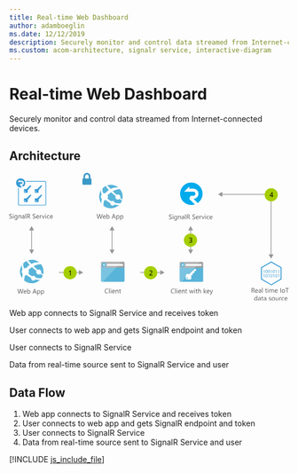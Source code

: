 ```yaml
---
title: Real-time Web Dashboard
author: adamboeglin
ms.date: 12/12/2019
description: Securely monitor and control data streamed from Internet-connected devices
ms.custom: acom-architecture, signalr service, interactive-diagram
---
```

# Real-time Web Dashboard

Securely monitor and control data streamed from Internet-connected devices.


## Architecture

<svg class="architecture-diagram" aria-labelledby="real-time-web-dashboard" height="271.56" viewbox="0 0 593.835 271.56" width="593.835" xmlns="http://www.w3.org/2000/svg">
    <g data-name="Layer 2">
        <g data-name="Layer 1">
            <g fill="#5b5b5b">
                <path d="M0 96.737v-1.353a2.6 2.6 0 00.557.369 4.528 4.528 0 00.684.277 5.447 5.447 0 00.721.174 4.027 4.027 0 00.67.062 2.623 2.623 0 001.583-.393 1.476 1.476 0 00.349-1.822 1.966 1.966 0 00-.482-.537 4.776 4.776 0 00-.728-.465q-.42-.222-.905-.468-.513-.26-.957-.526a4.127 4.127 0 01-.773-.588 2.449 2.449 0 01-.519-.728 2.489 2.489 0 01.107-2.119 2.524 2.524 0 01.773-.82 3.489 3.489 0 011.09-.479 4.991 4.991 0 011.248-.157 4.775 4.775 0 012.111.349v1.292a3.828 3.828 0 00-2.229-.6 3.684 3.684 0 00-.752.079 2.125 2.125 0 00-.67.256A1.491 1.491 0 001.4 89a1.215 1.215 0 00-.184.684 1.4 1.4 0 00.14.649 1.592 1.592 0 00.413.5 4.1 4.1 0 00.667.438q.393.212.905.465t1 .547a4.581 4.581 0 01.828.636 2.848 2.848 0 01.563.772 2.176 2.176 0 01.208.971 2.459 2.459 0 01-.283 1.227 2.33 2.33 0 01-.766.817 3.341 3.341 0 01-1.111.455 6.091 6.091 0 01-1.326.14 5.469 5.469 0 01-.574-.038q-.341-.037-.7-.109a5.683 5.683 0 01-.673-.178A2.091 2.091 0 010 96.737zM8.318 88.357a.708.708 0 01-.512-.205.692.692 0 01-.213-.52.72.72 0 01.725-.731.724.724 0 01.523.208.731.731 0 010 1.036.72.72 0 01-.523.212zm.547 8.777H7.744v-7h1.121zM17.109 96.573q0 3.855-3.691 3.855a4.959 4.959 0 01-2.27-.492v-1.121a4.665 4.665 0 002.256.656q2.584 0 2.584-2.748v-.766h-.027a2.622 2.622 0 01-2.406 1.34 2.628 2.628 0 01-2.1-.933 3.728 3.728 0 01-.8-2.505 4.356 4.356 0 01.858-2.837 2.866 2.866 0 012.349-1.053 2.28 2.28 0 012.1 1.135h.027v-.971h1.121zm-1.121-2.6v-1.036a2 2 0 00-.563-1.429 1.858 1.858 0 00-1.405-.595 1.948 1.948 0 00-1.627.755 3.374 3.374 0 00-.588 2.116 2.9 2.9 0 00.564 1.87 1.822 1.822 0 001.494.7 1.95 1.95 0 001.534-.67 2.5 2.5 0 00.591-1.715zM25.189 97.134h-1.121v-3.992q0-2.229-1.627-2.229a1.765 1.765 0 00-1.391.632 2.342 2.342 0 00-.551 1.6v3.992h-1.12v-7H20.5V91.3h.027a2.528 2.528 0 012.3-1.326 2.144 2.144 0 011.758.742 3.306 3.306 0 01.607 2.143zM32.313 97.134h-1.122V96.04h-.027a2.346 2.346 0 01-2.152 1.26 2.3 2.3 0 01-1.638-.554 1.917 1.917 0 01-.591-1.47q0-1.962 2.311-2.283l2.1-.294q0-1.784-1.441-1.784a3.444 3.444 0 00-2.283.861v-1.15a4.335 4.335 0 012.379-.656q2.467 0 2.467 2.611zm-1.121-3.541l-1.687.232a2.736 2.736 0 00-1.176.386 1.113 1.113 0 00-.4.981 1.067 1.067 0 00.365.837 1.415 1.415 0 00.975.325 1.8 1.8 0 001.377-.584 2.088 2.088 0 00.543-1.48zM35.547 97.134h-1.121V86.771h1.121zM44.994 97.134h-1.367l-1.641-2.748a6.081 6.081 0 00-.437-.653 2.518 2.518 0 00-.435-.441 1.507 1.507 0 00-.479-.25 1.971 1.971 0 00-.577-.079h-.943v4.17h-1.148v-9.8h2.926a4.175 4.175 0 011.186.161 2.651 2.651 0 01.943.489 2.272 2.272 0 01.625.817 2.708 2.708 0 01.227 1.145 2.757 2.757 0 01-.154.94 2.448 2.448 0 01-.437.762 2.661 2.661 0 01-.684.571 3.49 3.49 0 01-.9.366v.027a2.072 2.072 0 01.427.25 2.381 2.381 0 01.345.332 4.444 4.444 0 01.325.434c.106.162.227.35.358.564zm-5.879-8.764v3.555h1.559a2.366 2.366 0 00.8-.13 1.848 1.848 0 00.632-.373 1.693 1.693 0 00.418-.595 2 2 0 00.15-.79 1.536 1.536 0 00-.51-1.227 2.187 2.187 0 00-1.473-.441zM49.717 96.737v-1.353a2.633 2.633 0 00.558.369 4.487 4.487 0 00.684.277 5.424 5.424 0 00.722.174 4.018 4.018 0 00.67.062 2.622 2.622 0 001.582-.393 1.473 1.473 0 00.349-1.822 1.962 1.962 0 00-.481-.537 4.788 4.788 0 00-.729-.465q-.42-.222-.906-.468-.513-.26-.957-.526a4.143 4.143 0 01-.771-.588 2.452 2.452 0 01-.517-.728 2.475 2.475 0 01.106-2.119 2.518 2.518 0 01.773-.82 3.5 3.5 0 011.091-.479 4.977 4.977 0 011.247-.157 4.785 4.785 0 012.113.349v1.292a3.832 3.832 0 00-2.229-.6 3.669 3.669 0 00-.752.079 2.107 2.107 0 00-.67.256 1.481 1.481 0 00-.479.458 1.216 1.216 0 00-.186.684 1.4 1.4 0 00.141.649 1.6 1.6 0 00.414.5 4.088 4.088 0 00.666.438q.393.212.906.465t1 .547a4.531 4.531 0 01.826.636 2.811 2.811 0 01.564.772 2.176 2.176 0 01.209.971 2.469 2.469 0 01-.284 1.227 2.33 2.33 0 01-.766.817 3.344 3.344 0 01-1.11.455 6.1 6.1 0 01-1.326.14 5.437 5.437 0 01-.574-.038q-.343-.037-.7-.109a5.65 5.65 0 01-.674-.178 2.118 2.118 0 01-.51-.237zM63.088 93.914h-4.942a2.614 2.614 0 00.629 1.8 2.167 2.167 0 001.654.636 3.441 3.441 0 002.174-.779v1.053a4.065 4.065 0 01-2.441.67 2.957 2.957 0 01-2.33-.954 3.9 3.9 0 01-.848-2.683A3.829 3.829 0 0157.91 91a2.97 2.97 0 012.3-1.029 2.63 2.63 0 012.125.889 3.7 3.7 0 01.752 2.468zm-1.148-.95a2.277 2.277 0 00-.468-1.511 1.6 1.6 0 00-1.282-.54 1.809 1.809 0 00-1.346.567 2.571 2.571 0 00-.684 1.483zM68.434 91.269a1.37 1.37 0 00-.848-.226 1.43 1.43 0 00-1.2.677 3.129 3.129 0 00-.482 1.846v3.568h-1.121v-7H65.9v1.442h.027a2.451 2.451 0 01.732-1.152 1.665 1.665 0 011.1-.414 1.823 1.823 0 01.67.1zM75.715 90.134l-2.789 7h-1.1l-2.652-7H70.4l1.78 5.086a4.488 4.488 0 01.246.978h.027a4.687 4.687 0 01.219-.95l1.859-5.113zM77.492 88.357a.712.712 0 01-.514-.205.694.694 0 01-.211-.52.716.716 0 01.725-.731.722.722 0 01.522.208.729.729 0 010 1.036.717.717 0 01-.522.212zm.547 8.777h-1.121v-7h1.121zM85.08 96.813a3.642 3.642 0 01-1.914.485 3.169 3.169 0 01-2.417-.974 3.528 3.528 0 01-.919-2.524 3.884 3.884 0 01.99-2.779 3.469 3.469 0 012.646-1.049 3.681 3.681 0 011.627.342v1.146a2.851 2.851 0 00-1.668-.547 2.255 2.255 0 00-1.761.769 2.918 2.918 0 00-.687 2.02 2.779 2.779 0 00.646 1.941 2.227 2.227 0 001.733.711 2.81 2.81 0 001.723-.608zM92.4 93.914h-4.941a2.614 2.614 0 00.629 1.8 2.167 2.167 0 001.654.636 3.441 3.441 0 002.174-.779v1.053a4.065 4.065 0 01-2.441.67 2.957 2.957 0 01-2.33-.954 3.9 3.9 0 01-.848-2.683A3.829 3.829 0 0187.223 91a2.97 2.97 0 012.3-1.029 2.63 2.63 0 012.125.889 3.7 3.7 0 01.752 2.468zm-1.148-.95a2.277 2.277 0 00-.468-1.511 1.6 1.6 0 00-1.282-.54 1.809 1.809 0 00-1.346.567 2.571 2.571 0 00-.684 1.483z"/>
            </g>
            <g fill="#5b5b5b">
                <path d="M29.944 246.815l-2.769 9.8h-1.346l-2.017-7.164a4.485 4.485 0 01-.157-1h-.027a5.084 5.084 0 01-.178.984l-2.03 7.178h-1.333l-2.871-9.8h1.264l2.085 7.52a4.889 4.889 0 01.164.984h.034a5.8 5.8 0 01.212-.984l2.167-7.52h1.1l2.078 7.574a5.47 5.47 0 01.164.916h.027a5.465 5.465 0 01.185-.943l2-7.547zM36.541 253.4H31.6a2.618 2.618 0 00.629 1.8 2.168 2.168 0 001.654.636 3.441 3.441 0 002.174-.779v1.053a4.062 4.062 0 01-2.44.67 2.959 2.959 0 01-2.331-.954 3.9 3.9 0 01-.848-2.683 3.825 3.825 0 01.927-2.663 2.968 2.968 0 012.3-1.029 2.633 2.633 0 012.126.889 3.707 3.707 0 01.752 2.468zm-1.148-.95a2.278 2.278 0 00-.469-1.511 1.594 1.594 0 00-1.281-.54 1.809 1.809 0 00-1.347.567 2.577 2.577 0 00-.684 1.483zM39.385 255.607h-.027v1.012h-1.122v-10.364h1.121v4.594h.027a2.65 2.65 0 012.42-1.395 2.568 2.568 0 012.109.94 3.883 3.883 0 01.762 2.519 4.34 4.34 0 01-.854 2.813 2.844 2.844 0 01-2.338 1.056 2.3 2.3 0 01-2.098-1.175zm-.027-2.823v.978a2.078 2.078 0 00.564 1.473 2.011 2.011 0 003.027-.174 3.57 3.57 0 00.578-2.167 2.82 2.82 0 00-.54-1.832 1.788 1.788 0 00-1.463-.663 1.986 1.986 0 00-1.572.68 2.5 2.5 0 00-.595 1.704zM58.04 256.618h-1.271l-1.039-2.748h-4.157l-.978 2.748h-1.278l3.76-9.8h1.189zm-2.687-3.78l-1.538-4.177a4 4 0 01-.15-.656h-.027a3.755 3.755 0 01-.157.656l-1.524 4.177zM60.48 255.607h-.027v4.231h-1.121v-10.22h1.121v1.23h.027a2.65 2.65 0 012.42-1.395 2.564 2.564 0 012.112.94 3.893 3.893 0 01.759 2.519 4.34 4.34 0 01-.854 2.813 2.844 2.844 0 01-2.338 1.056 2.342 2.342 0 01-2.099-1.174zm-.027-2.823v.978a2.078 2.078 0 00.564 1.473 2.011 2.011 0 003.027-.174 3.57 3.57 0 00.578-2.167 2.82 2.82 0 00-.54-1.832 1.788 1.788 0 00-1.463-.663 1.986 1.986 0 00-1.572.68 2.5 2.5 0 00-.594 1.704zM68.711 255.607h-.027v4.231h-1.121v-10.22h1.121v1.23h.027a2.65 2.65 0 012.42-1.395 2.564 2.564 0 012.112.94 3.893 3.893 0 01.757 2.52 4.34 4.34 0 01-.854 2.813 2.844 2.844 0 01-2.338 1.056 2.342 2.342 0 01-2.097-1.175zm-.027-2.823v.978a2.078 2.078 0 00.564 1.473 2.011 2.011 0 003.027-.174 3.57 3.57 0 00.578-2.167 2.82 2.82 0 00-.54-1.832 1.788 1.788 0 00-1.463-.663 1.986 1.986 0 00-1.572.68 2.5 2.5 0 00-.594 1.704z"/>
            </g>
            <g fill="#969696">
                <path d="M46.632 120.589h1.5v44.201h-1.5z"/>
                <path d="M52.618 163.258l-5.236 9.067-5.236-9.067h10.472zM52.618 122.121l-5.236-9.067-5.236 9.067h10.472z"/>
            </g>
            <g fill="#969696">
                <path d="M217.632 120.589h1.5v44.201h-1.5z"/>
                <path d="M223.618 163.258l-5.236 9.067-5.236-9.067h10.472zM223.618 122.121l-5.236-9.067-5.236 9.067h10.472z"/>
            </g>
            <g fill="#969696">
                <path d="M384.632 120.589h1.5v44.201h-1.5z"/>
                <path d="M390.618 163.258l-5.236 9.067-5.236-9.067h10.472zM390.618 122.121l-5.236-9.067-5.236 9.067h10.472z"/>
            </g>
            <g fill="#969696">
                <path d="M557.151 174.694h-1.5V46.44h-104.37v-1.5h105.87v129.754z"/>
                <path d="M452.813 50.925l-9.066-5.235 9.066-5.236v10.471zM551.166 173.162l5.235 9.067 5.237-9.067h-10.472z"/>
            </g>
            <g fill="#969696">
                <path d="M278.281 210.94h44.201v1.5h-44.201z"/>
                <path d="M320.95 216.925l9.068-5.235-9.068-5.236v10.471z"/>
            </g>
            <g fill="#969696">
                <path d="M105.281 210.94h44.201v1.5h-44.201z"/>
                <path d="M147.95 216.925l9.068-5.235-9.068-5.236v10.471z"/>
            </g>
            <g fill="#389bd5">
                <path d="M76.011 17.5H35.092c.185.462.277.925.416 1.387h40.549a.927.927 0 01.925.925v47.206a.927.927 0 01-.925.925h-55.02a.927.927 0 01-.925-.925V32.526c-.462-.185-.925-.37-1.387-.6v35.092a2.318 2.318 0 002.312 2.312h54.974a2.318 2.318 0 002.312-2.312V19.811a2.289 2.289 0 00-2.312-2.311z"/>
                <path d="M36.433 54.072h-4.161a1.125 1.125 0 00-1.11 1.11v5.872a1.125 1.125 0 001.11 1.11h5.872a1.125 1.125 0 001.11-1.11v-5.04h.971l1.2-1.295-.092-1.711.416-.416 1.48.046.832-.786.046-1.48 1.017-1.11 1.248-.046V46.4h-2.31zm-3.052 6.843a.971.971 0 11.971-.971.948.948 0 01-.97.97zM59.366 54.072H55.2a1.125 1.125 0 00-1.11 1.11v5.872a1.125 1.125 0 001.11 1.11h5.872a1.125 1.125 0 001.11-1.11v-5.04h.971l1.2-1.295-.092-1.711.416-.416 1.48.046.832-.786.046-1.48 1.017-1.11 1.248-.046V46.4h-2.305zm-3.052 6.843a.971.971 0 11.971-.971.948.948 0 01-.971.97zM36.433 34.375h-4.161a1.125 1.125 0 00-1.11 1.11v5.872a1.125 1.125 0 001.11 1.11h5.872a1.125 1.125 0 001.11-1.11v-5.04h.971l1.2-1.295-.092-1.711.416-.416 1.48.046.832-.786.046-1.48 1.017-1.11 1.248-.046V26.7h-2.31zm-3.052 6.843a.971.971 0 11.971-.971.948.948 0 01-.97.971zM59.366 34.375H55.2a1.125 1.125 0 00-1.11 1.11v5.872a1.125 1.125 0 001.11 1.11h5.872a1.125 1.125 0 001.11-1.11v-5.04h.971l1.2-1.295-.092-1.711.416-.416 1.48.046.832-.786.046-1.48 1.017-1.11 1.248-.046V26.7h-2.305zm-3.052 6.843a.971.971 0 11.971-.971.948.948 0 01-.971.971zM23.487 23.325h2.682a1.727 1.727 0 001.9-1.9 1.9 1.9 0 00-1.9-1.9h-8.322l4.439-4.624v2.034h3.93a4.485 4.485 0 010 8.97l3.7 3.606a9.851 9.851 0 004.115-8 9.966 9.966 0 00-9.941-9.848 9.848 9.848 0 100 19.7 9.957 9.957 0 003.144-.509l-4.808-4.993z"/>
            </g>
            <path d="M62.824 229.461a24.995 24.995 0 114.656-35.03 24.9 24.9 0 01-4.656 35.03" fill="#59b4d9"/>
            <path d="M58.231 214a5.385 5.385 0 007.541 1c.123-.094.218-.208.33-.309 2.409 1.7 4.082 2.817 5.025 3.459a21.566 21.566 0 00.67-2.142c-1-.741-2.343-1.778-4.29-3.356a5.34 5.34 0 00-7.666-6.548 222.638 222.638 0 01-8.293-7.833c9.165-4.929 15.676-4.207 15.676-4.207a25.109 25.109 0 00-3.606-3.7 26.627 26.627 0 00-16.729 3.119q-3.429-3.589-6.983-7.712a23.264 23.264 0 00-3.312 1.347 53.84 53.84 0 006.754 8.565l.017.017a46.293 46.293 0 00-6.944 6.015c-.29.309-.569.62-.842.931a7.546 7.546 0 00-4.117.282 18.265 18.265 0 01-1.727-10.828 26.353 26.353 0 00-2.692 3.267 16.016 16.016 0 00.985 10.1 7.538 7.538 0 00-.005 9.153 7.743 7.743 0 00.559.645 37.87 37.87 0 00-1.46 8.761c.237.322.237.582.472.9a25.375 25.375 0 004.16 4.008 27.556 27.556 0 011.714-11.372 7.507 7.507 0 003.483-.566c.64.563 1.31 1.132 2.025 1.711a41.672 41.672 0 007.285 4.643 4.941 4.941 0 007.951 4.437 4.918 4.918 0 001.108-1.216 44.6 44.6 0 009.806 1.019c.386 0 2.177-2.436 3.2-3.946a26.373 26.373 0 01-12.3-.84 4.913 4.913 0 00-7.516-3.113 46.853 46.853 0 01-6.758-4.49q-.707-.559-1.359-1.118a7.578 7.578 0 00.318-7.55c.286-.286.567-.573.871-.857a54.887 54.887 0 016.519-5.274c-.082-.076-.156-.156-.236-.233.081.075.157.152.239.227 3.121 2.886 6.43 5.621 9.564 8.065a5.348 5.348 0 00.563 5.539z" fill="#fff"/>
            <g fill="#5b5b5b">
                <path d="M198.238 87.606l-2.769 9.8h-1.347l-2.017-7.164a4.429 4.429 0 01-.157-1h-.027a5.084 5.084 0 01-.178.984l-2.03 7.178h-1.333l-2.871-9.8h1.265l2.085 7.52a5.03 5.03 0 01.164.984h.034a5.709 5.709 0 01.212-.984l2.167-7.52h1.1l2.078 7.574a5.677 5.677 0 01.164.916h.027a5.465 5.465 0 01.185-.943l2-7.547zM204.835 94.189h-4.942a2.614 2.614 0 00.629 1.8 2.167 2.167 0 001.654.636 3.441 3.441 0 002.174-.779V96.9a4.062 4.062 0 01-2.44.67 2.957 2.957 0 01-2.331-.954 3.9 3.9 0 01-.848-2.683 3.829 3.829 0 01.926-2.663 2.971 2.971 0 012.3-1.029 2.632 2.632 0 012.126.889 3.707 3.707 0 01.752 2.468zm-1.148-.95a2.288 2.288 0 00-.468-1.511 1.6 1.6 0 00-1.282-.54 1.811 1.811 0 00-1.347.567 2.571 2.571 0 00-.684 1.483zM207.679 96.4h-.027v1.012h-1.122V87.045h1.121v4.594h.027a2.652 2.652 0 012.42-1.395 2.565 2.565 0 012.108.94 3.877 3.877 0 01.763 2.519 4.34 4.34 0 01-.854 2.813 2.847 2.847 0 01-2.338 1.056 2.3 2.3 0 01-2.098-1.172zm-.027-2.823v.978a2.085 2.085 0 00.563 1.473 2.013 2.013 0 003.029-.174 3.577 3.577 0 00.577-2.167 2.826 2.826 0 00-.54-1.832 1.788 1.788 0 00-1.463-.663 1.985 1.985 0 00-1.572.68 2.5 2.5 0 00-.595 1.702zM226.334 97.409h-1.271l-1.039-2.748h-4.156l-.978 2.748h-1.278l3.76-9.8h1.189zm-2.687-3.78l-1.538-4.177a3.9 3.9 0 01-.15-.656h-.027a3.669 3.669 0 01-.157.656l-1.524 4.177zM228.774 96.4h-.027v4.231h-1.121V90.409h1.121v1.23h.027a2.652 2.652 0 012.42-1.395 2.564 2.564 0 012.112.94 3.893 3.893 0 01.759 2.519 4.34 4.34 0 01-.854 2.813 2.847 2.847 0 01-2.338 1.056 2.342 2.342 0 01-2.099-1.172zm-.027-2.823v.978a2.085 2.085 0 00.563 1.473 2.013 2.013 0 003.029-.174 3.577 3.577 0 00.577-2.167 2.826 2.826 0 00-.54-1.832 1.788 1.788 0 00-1.463-.663 1.985 1.985 0 00-1.572.68 2.5 2.5 0 00-.594 1.702zM237 96.4h-.027v4.231h-1.121V90.409h1.121v1.23H237a2.652 2.652 0 012.42-1.395 2.564 2.564 0 012.112.94 3.893 3.893 0 01.768 2.516 4.34 4.34 0 01-.854 2.813 2.847 2.847 0 01-2.338 1.056A2.342 2.342 0 01237 96.4zm-.027-2.823v.978a2.085 2.085 0 00.563 1.473 2.013 2.013 0 003.029-.174 3.577 3.577 0 00.577-2.167 2.826 2.826 0 00-.54-1.832 1.788 1.788 0 00-1.463-.663 1.985 1.985 0 00-1.572.68 2.5 2.5 0 00-.589 1.702z"/>
            </g>
            <path d="M231.117 70.252a24.995 24.995 0 114.656-35.03 24.9 24.9 0 01-4.656 35.03" fill="#59b4d9"/>
            <path d="M226.524 54.791a5.385 5.385 0 007.541 1c.123-.094.218-.208.33-.309 2.409 1.7 4.082 2.817 5.025 3.459a21.566 21.566 0 00.67-2.142c-1-.741-2.343-1.778-4.29-3.356a5.34 5.34 0 00-7.666-6.548 222.638 222.638 0 01-8.293-7.833c9.165-4.929 15.676-4.207 15.676-4.207a25.109 25.109 0 00-3.606-3.7 26.627 26.627 0 00-16.729 3.119q-3.429-3.589-6.983-7.712a23.264 23.264 0 00-3.312 1.347 53.84 53.84 0 006.754 8.565l.017.017a46.293 46.293 0 00-6.944 6.015c-.29.309-.569.62-.842.931a7.546 7.546 0 00-4.117.282 18.265 18.265 0 01-1.724-10.832 26.353 26.353 0 00-2.692 3.267 16.016 16.016 0 00.985 10.1 7.538 7.538 0 00-.005 9.153 7.743 7.743 0 00.559.645 37.87 37.87 0 00-1.46 8.761c.237.322.237.582.472.9a25.375 25.375 0 004.16 4.008 27.556 27.556 0 011.714-11.372 7.507 7.507 0 003.483-.566c.64.563 1.31 1.132 2.025 1.711a41.672 41.672 0 007.285 4.643 4.941 4.941 0 007.951 4.437 4.918 4.918 0 001.108-1.216 44.6 44.6 0 009.806 1.019c.386 0 2.177-2.436 3.2-3.946a26.373 26.373 0 01-12.3-.84 4.913 4.913 0 00-7.516-3.113 46.853 46.853 0 01-6.758-4.49q-.707-.559-1.359-1.118a7.578 7.578 0 00.318-7.55c.286-.286.567-.573.871-.857a54.887 54.887 0 016.519-5.274c-.082-.076-.156-.156-.236-.233.081.075.157.152.239.227 3.121 2.886 6.43 5.621 9.564 8.065a5.348 5.348 0 00.56 5.543z" fill="#fff"/>
            <path d="M173.677 12.053H172.4V7.807a8.006 8.006 0 00-2-5.32c-.047-.051-.088-.108-.134-.159a7.163 7.163 0 00-10.57 0 8.006 8.006 0 00-2.132 5.478v4.248H156.3a.957.957 0 00-.958.958V24.24a.958.958 0 00.958.958h17.378a.958.958 0 00.958-.958V13.012a.958.958 0 00-.959-.959zm-4.8 0h-7.788V7.807a4.48 4.48 0 011.181-3.072 3.644 3.644 0 015.425 0 4.386 4.386 0 01.465.6 4.545 4.545 0 01.717 2.468v4.249z" fill="#3999c6"/>
            <path d="M194.881 229.56a2.007 2.007 0 002.007 2.007h45.986a2.007 2.007 0 002.007-2.007v-31.329h-50z" fill="#59b4d9"/>
            <path d="M242.874 188.933h-45.986a2.006 2.006 0 00-2.007 2.007v10.627h50V190.94a2.007 2.007 0 00-2.007-2.007" fill="#a0a1a2"/>
            <path d="M196.895 188.933a2.007 2.007 0 00-2.007 2.007v38.62a2.008 2.008 0 002.007 2.007h2.188l39.417-42.634z" fill="#fff" opacity=".2"/>
            <path fill="#fff" d="M207.738 193.712h33.671v3.942h-33.671z"/>
            <path d="M206.191 195.616a4.878 4.878 0 11-4.878-4.879 4.879 4.879 0 014.878 4.879" fill="#59b4d9"/>
            <path fill="#fff" d="M200.797 196.165l2.213 2.336h-1.201l-2.959-2.818 2.948-2.818h1.198l-2.199 2.322h5.393v.978h-5.393z"/>
            <path d="M362.034 229.647a2.007 2.007 0 002.007 2.007h45.986a2.007 2.007 0 002.007-2.007v-31.329h-50z" fill="#59b4d9"/>
            <path d="M410.027 189.02h-45.986a2.006 2.006 0 00-2.007 2.007v10.627h50v-10.627a2.007 2.007 0 00-2.007-2.007" fill="#a0a1a2"/>
            <path d="M364.048 189.02a2.007 2.007 0 00-2.007 2.007v38.62a2.008 2.008 0 002.007 2.007h2.188l39.418-42.634z" fill="#fff" opacity=".2"/>
            <path fill="#fff" d="M374.891 193.799h33.671v3.942h-33.671z"/>
            <path d="M373.344 195.7a4.878 4.878 0 11-4.878-4.879 4.879 4.879 0 014.878 4.879" fill="#59b4d9"/>
            <path fill="#fff" d="M367.95 196.252l2.213 2.336h-1.201l-2.959-2.818 2.948-2.818h1.198l-2.199 2.322h5.393v.978h-5.393z"/>
            <g fill="#5b5b5b">
                <path d="M210.119 255.519a5.749 5.749 0 01-2.707.574 4.364 4.364 0 01-3.35-1.347 4.968 4.968 0 01-1.258-3.534 5.208 5.208 0 011.414-3.8 4.8 4.8 0 013.59-1.449 5.753 5.753 0 012.311.4v1.224a4.685 4.685 0 00-2.324-.588 3.567 3.567 0 00-2.738 1.128 4.25 4.25 0 00-1.049 3.015 4.041 4.041 0 00.98 2.854 3.339 3.339 0 002.574 1.063 4.83 4.83 0 002.557-.656zM213.086 255.929h-1.121v-10.363h1.121zM215.93 247.152a.712.712 0 01-.514-.205.694.694 0 01-.211-.52.716.716 0 01.725-.731.722.722 0 01.522.208.729.729 0 010 1.036.717.717 0 01-.522.212zm.547 8.777h-1.121v-7h1.121zM224.371 252.71h-4.941a2.614 2.614 0 00.629 1.8 2.167 2.167 0 001.654.636 3.441 3.441 0 002.174-.779v1.053a4.065 4.065 0 01-2.441.67 2.957 2.957 0 01-2.33-.954 3.9 3.9 0 01-.848-2.683 3.829 3.829 0 01.926-2.663 2.97 2.97 0 012.3-1.029 2.63 2.63 0 012.125.889 3.7 3.7 0 01.752 2.468zm-1.148-.95a2.277 2.277 0 00-.468-1.511 1.6 1.6 0 00-1.282-.54 1.809 1.809 0 00-1.346.567 2.571 2.571 0 00-.684 1.483zM231.877 255.929h-1.121v-3.992q0-2.229-1.627-2.229a1.765 1.765 0 00-1.391.632 2.342 2.342 0 00-.551 1.6v3.992h-1.121v-7h1.121v1.162h.027a2.528 2.528 0 012.3-1.326 2.144 2.144 0 011.758.742 3.306 3.306 0 01.607 2.143zM237.236 255.861a2.155 2.155 0 01-1.045.219q-1.84 0-1.84-2.051v-4.143h-1.2v-.957h1.2v-1.709l1.121-.362v2.071h1.764v.957h-1.764v3.944a1.631 1.631 0 00.24 1 .954.954 0 00.793.3 1.177 1.177 0 00.73-.232z"/>
            </g>
            <g fill="#5b5b5b">
                <path d="M350.809 255.519a5.749 5.749 0 01-2.707.574 4.365 4.365 0 01-3.35-1.347 4.972 4.972 0 01-1.258-3.534 5.209 5.209 0 011.416-3.8 4.8 4.8 0 013.588-1.449 5.75 5.75 0 012.311.4v1.224a4.682 4.682 0 00-2.324-.588 3.566 3.566 0 00-2.737 1.128 4.247 4.247 0 00-1.05 3.015 4.042 4.042 0 00.981 2.854 3.337 3.337 0 002.573 1.063 4.828 4.828 0 002.557-.656zM353.775 255.929h-1.121v-10.363h1.121zM356.619 247.152a.708.708 0 01-.512-.205.692.692 0 01-.213-.52.72.72 0 01.725-.731.724.724 0 01.523.208.731.731 0 010 1.036.72.72 0 01-.523.212zm.547 8.777h-1.121v-7h1.121zM365.063 252.71h-4.943a2.623 2.623 0 00.629 1.8 2.17 2.17 0 001.654.636 3.437 3.437 0 002.174-.779v1.053a4.059 4.059 0 01-2.439.67 2.961 2.961 0 01-2.332-.954 3.907 3.907 0 01-.848-2.683 3.825 3.825 0 01.927-2.663 2.968 2.968 0 012.3-1.029 2.635 2.635 0 012.127.889 3.707 3.707 0 01.752 2.468zm-1.148-.95a2.283 2.283 0 00-.469-1.511 1.6 1.6 0 00-1.281-.54 1.811 1.811 0 00-1.348.567 2.577 2.577 0 00-.684 1.483zM372.568 255.929h-1.121v-3.992q0-2.229-1.627-2.229a1.765 1.765 0 00-1.392.632 2.342 2.342 0 00-.55 1.6v3.992h-1.121v-7h1.121v1.162h.027a2.525 2.525 0 012.3-1.326 2.139 2.139 0 011.756.742 3.3 3.3 0 01.609 2.143zM377.928 255.861a2.163 2.163 0 01-1.047.219q-1.838 0-1.838-2.051v-4.143h-1.2v-.957h1.2v-1.709l1.121-.362v2.071h1.764v.957h-1.764v3.944a1.639 1.639 0 00.238 1 .955.955 0 00.793.3 1.181 1.181 0 00.732-.232zM392.078 248.929l-2.1 7h-1.162l-1.441-5.011a3.217 3.217 0 01-.109-.649h-.027a3.078 3.078 0 01-.145.636l-1.564 5.024h-1.121l-2.119-7h1.176l1.449 5.264a3.247 3.247 0 01.1.629h.055a2.942 2.942 0 01.123-.643l1.613-5.25h1.025l1.449 5.277a3.812 3.812 0 01.1.629h.055a2.96 2.96 0 01.117-.629l1.422-5.277zM393.951 247.152a.712.712 0 01-.514-.205.694.694 0 01-.211-.52.716.716 0 01.725-.731.722.722 0 01.522.208.729.729 0 010 1.036.717.717 0 01-.522.212zm.547 8.777h-1.121v-7h1.123zM400.014 255.861a2.155 2.155 0 01-1.045.219q-1.84 0-1.84-2.051v-4.143h-1.2v-.957h1.2v-1.709l1.121-.362v2.071h1.764v.957h-1.764v3.944a1.631 1.631 0 00.24 1 .954.954 0 00.793.3 1.177 1.177 0 00.73-.232zM407.322 255.929H406.2V251.9q0-2.188-1.627-2.187a1.773 1.773 0 00-1.381.632 2.355 2.355 0 00-.561 1.624v3.965h-1.121v-10.368h1.121v4.525h.027a2.544 2.544 0 012.3-1.326q2.364 0 2.365 2.851zM419.08 255.929h-1.572l-3.09-3.363h-.027v3.363h-1.121v-10.363h1.121v6.569h.027l2.939-3.206h1.469l-3.246 3.377zM425.574 252.71h-4.943a2.623 2.623 0 00.629 1.8 2.17 2.17 0 001.654.636 3.437 3.437 0 002.174-.779v1.053a4.059 4.059 0 01-2.439.67 2.961 2.961 0 01-2.332-.954 3.907 3.907 0 01-.848-2.683 3.825 3.825 0 01.927-2.663 2.968 2.968 0 012.3-1.029 2.635 2.635 0 012.127.889 3.707 3.707 0 01.752 2.468zm-1.148-.95a2.283 2.283 0 00-.469-1.511 1.6 1.6 0 00-1.281-.54 1.811 1.811 0 00-1.348.567 2.577 2.577 0 00-.684 1.483zM432.84 248.929l-3.219 8.121q-.861 2.174-2.42 2.174a2.578 2.578 0 01-.732-.089v-1a2.083 2.083 0 00.664.123 1.375 1.375 0 001.271-1.012l.561-1.326-2.734-6.986h1.244l1.893 5.387q.035.1.145.533h.041q.034-.164.137-.52l1.988-5.4z"/>
            </g>
            <g fill="#5b5b5b">
                <path d="M522.133 254.6h-1.367l-1.641-2.748a6.081 6.081 0 00-.437-.653 2.515 2.515 0 00-.434-.441 1.517 1.517 0 00-.479-.25 1.983 1.983 0 00-.578-.079h-.943v4.17h-1.148v-9.8h2.926a4.17 4.17 0 011.186.161 2.635 2.635 0 01.943.489 2.263 2.263 0 01.626.817 2.983 2.983 0 01.071 2.085 2.429 2.429 0 01-.437.762 2.628 2.628 0 01-.684.571 3.476 3.476 0 01-.9.366v.027a2.08 2.08 0 01.428.25 2.381 2.381 0 01.345.332 4.444 4.444 0 01.325.434c.106.162.227.35.358.564zm-5.879-8.764v3.555h1.559a2.372 2.372 0 00.8-.13 1.848 1.848 0 00.632-.373 1.691 1.691 0 00.417-.595 2 2 0 00.15-.79 1.536 1.536 0 00-.51-1.227 2.185 2.185 0 00-1.473-.441zM528.565 251.376h-4.942a2.614 2.614 0 00.629 1.8 2.167 2.167 0 001.654.636 3.441 3.441 0 002.174-.779v1.053a4.062 4.062 0 01-2.44.67 2.957 2.957 0 01-2.331-.954 3.9 3.9 0 01-.848-2.683 3.829 3.829 0 01.926-2.663 2.971 2.971 0 012.3-1.029 2.632 2.632 0 012.126.889 3.707 3.707 0 01.752 2.468zm-1.148-.95a2.288 2.288 0 00-.468-1.511 1.6 1.6 0 00-1.282-.54 1.811 1.811 0 00-1.347.567 2.571 2.571 0 00-.684 1.483zM535.271 254.6h-1.121v-1.1h-.027a2.348 2.348 0 01-2.153 1.258 2.3 2.3 0 01-1.638-.554 1.92 1.92 0 01-.591-1.47q0-1.962 2.311-2.283l2.1-.294q0-1.784-1.442-1.784a3.446 3.446 0 00-2.283.861v-1.148a4.34 4.34 0 012.379-.656q2.468 0 2.468 2.611zm-1.121-3.541l-1.688.232a2.741 2.741 0 00-1.176.386 1.113 1.113 0 00-.4.981 1.068 1.068 0 00.366.837 1.412 1.412 0 00.974.325 1.8 1.8 0 001.378-.584 2.092 2.092 0 00.543-1.48zM538.5 254.6h-1.121v-10.368h1.121zM547.856 254.527a2.161 2.161 0 01-1.046.219q-1.84 0-1.839-2.051v-4.143h-1.2v-.952h1.2v-1.709l1.121-.362v2.071h1.764v.957h-1.764v3.943a1.631 1.631 0 00.239 1 .954.954 0 00.793.3 1.18 1.18 0 00.731-.232zM549.928 245.818a.71.71 0 01-.513-.205.691.691 0 01-.212-.52.718.718 0 01.725-.731.726.726 0 01.523.208.731.731 0 010 1.036.721.721 0 01-.523.212zm.547 8.777h-1.121v-7h1.121zM562.684 254.6h-1.121v-4.02a3.023 3.023 0 00-.359-1.682 1.359 1.359 0 00-1.206-.52 1.492 1.492 0 00-1.22.656 2.5 2.5 0 00-.5 1.572v3.994h-1.121v-4.16q0-2.065-1.593-2.064a1.474 1.474 0 00-1.217.619 2.556 2.556 0 00-.479 1.61v3.995h-1.121v-7h1.121v1.1h.027a2.377 2.377 0 012.174-1.271 2.022 2.022 0 011.982 1.449 2.5 2.5 0 012.324-1.449q2.31 0 2.311 2.851zM570.429 251.376h-4.942a2.614 2.614 0 00.629 1.8 2.167 2.167 0 001.654.636 3.441 3.441 0 002.174-.779v1.053a4.062 4.062 0 01-2.44.67 2.957 2.957 0 01-2.331-.954 3.9 3.9 0 01-.848-2.683 3.829 3.829 0 01.926-2.663 2.971 2.971 0 012.3-1.029 2.632 2.632 0 012.126.889 3.707 3.707 0 01.752 2.468zm-1.148-.95a2.288 2.288 0 00-.468-1.511 1.6 1.6 0 00-1.282-.54 1.811 1.811 0 00-1.347.567 2.571 2.571 0 00-.684 1.483zM577.258 254.6h-1.148v-9.8h1.148zM582.61 254.76a3.246 3.246 0 01-2.478-.981 3.631 3.631 0 01-.927-2.6 3.785 3.785 0 01.964-2.755 3.466 3.466 0 012.6-.991 3.141 3.141 0 012.444.964 3.825 3.825 0 01.878 2.673 3.762 3.762 0 01-.946 2.683 3.319 3.319 0 01-2.535 1.007zm.082-6.385a2.133 2.133 0 00-1.709.735 3.02 3.02 0 00-.629 2.027 2.854 2.854 0 00.636 1.962 2.161 2.161 0 001.7.718 2.048 2.048 0 001.671-.7 3.05 3.05 0 00.585-2 3.1 3.1 0 00-.585-2.023 2.038 2.038 0 00-1.669-.719zM593.835 245.832H591v8.768h-1.148v-8.764h-2.823v-1.039h6.8zM527.178 271.4h-1.121v-1.189h-.027a2.589 2.589 0 01-2.406 1.354 2.617 2.617 0 01-2.109-.94 3.861 3.861 0 01-.789-2.56 4.191 4.191 0 01.875-2.782 2.885 2.885 0 012.331-1.046 2.244 2.244 0 012.1 1.135h.027v-4.334h1.121zm-1.121-3.165V267.2a2.006 2.006 0 00-.561-1.436 1.88 1.88 0 00-1.422-.588 1.935 1.935 0 00-1.613.752 3.291 3.291 0 00-.588 2.078 2.958 2.958 0 00.564 1.911 1.84 1.84 0 001.514.7 1.918 1.918 0 001.521-.677 2.526 2.526 0 00.585-1.709zM534.458 271.4h-1.121v-1.1h-.027a2.348 2.348 0 01-2.153 1.258 2.3 2.3 0 01-1.637-.554 1.917 1.917 0 01-.592-1.47q0-1.962 2.311-2.283l2.1-.294q0-1.784-1.442-1.784a3.444 3.444 0 00-2.283.861v-1.148a4.335 4.335 0 012.379-.656q2.467 0 2.468 2.611zm-1.121-3.541l-1.688.232a2.736 2.736 0 00-1.176.386 1.113 1.113 0 00-.4.981 1.07 1.07 0 00.365.837 1.415 1.415 0 00.975.325 1.8 1.8 0 001.377-.584 2.084 2.084 0 00.544-1.48zM539.817 271.327a2.161 2.161 0 01-1.046.219q-1.84 0-1.839-2.051v-4.143h-1.2v-.952h1.2v-1.709l1.121-.362v2.071h1.764v.957h-1.764v3.943a1.631 1.631 0 00.239 1 .954.954 0 00.793.3 1.18 1.18 0 00.731-.232zM546.325 271.4H545.2v-1.1h-.027a2.348 2.348 0 01-2.153 1.258 2.3 2.3 0 01-1.637-.554 1.917 1.917 0 01-.592-1.47q0-1.962 2.311-2.283l2.1-.294q0-1.784-1.442-1.784a3.444 3.444 0 00-2.283.861v-1.148a4.335 4.335 0 012.379-.656q2.467 0 2.468 2.611zm-1.121-3.541l-1.688.232a2.736 2.736 0 00-1.176.386 1.113 1.113 0 00-.4.981 1.07 1.07 0 00.365.837 1.415 1.415 0 00.975.325 1.8 1.8 0 001.377-.584 2.084 2.084 0 00.544-1.48zM551.849 271.143v-1.2a3.316 3.316 0 002.017.677q1.477 0 1.477-.984a.849.849 0 00-.127-.475 1.24 1.24 0 00-.342-.345 2.583 2.583 0 00-.506-.27c-.193-.08-.4-.163-.625-.25a7.912 7.912 0 01-.816-.373 2.44 2.44 0 01-.588-.424 1.552 1.552 0 01-.355-.537 1.892 1.892 0 01-.12-.7 1.673 1.673 0 01.226-.872 2 2 0 01.6-.636 2.8 2.8 0 01.857-.386 3.821 3.821 0 011-.13 4.018 4.018 0 011.627.314v1.135a3.169 3.169 0 00-1.777-.506 2.072 2.072 0 00-.567.072 1.38 1.38 0 00-.434.2.935.935 0 00-.281.311.825.825 0 00-.1.4.967.967 0 00.1.458 1.01 1.01 0 00.291.328 2.2 2.2 0 00.465.26c.182.078.39.162.622.253a8.693 8.693 0 01.834.366 2.858 2.858 0 01.629.424 1.65 1.65 0 01.4.543 1.747 1.747 0 01.141.731 1.728 1.728 0 01-.229.9 1.971 1.971 0 01-.612.636 2.809 2.809 0 01-.882.376 4.358 4.358 0 01-1.046.123 3.973 3.973 0 01-1.879-.419zM561.139 271.56a3.249 3.249 0 01-2.479-.981 3.634 3.634 0 01-.926-2.6 3.785 3.785 0 01.964-2.755 3.466 3.466 0 012.6-.991 3.138 3.138 0 012.443.964 3.821 3.821 0 01.879 2.673 3.758 3.758 0 01-.947 2.683 3.316 3.316 0 01-2.534 1.007zm.082-6.385a2.132 2.132 0 00-1.709.735 3.014 3.014 0 00-.629 2.027 2.854 2.854 0 00.636 1.962 2.161 2.161 0 001.7.718 2.052 2.052 0 001.672-.7 3.061 3.061 0 00.584-2 3.114 3.114 0 00-.584-2.023 2.042 2.042 0 00-1.67-.719zM572.076 271.4h-1.121v-1.107h-.027a2.3 2.3 0 01-2.16 1.271q-2.5 0-2.5-2.98V264.4h1.114v4q0 2.215 1.7 2.215a1.717 1.717 0 001.351-.6 2.317 2.317 0 00.529-1.583V264.4h1.121zM577.989 265.53a1.372 1.372 0 00-.848-.226 1.433 1.433 0 00-1.2.677 3.136 3.136 0 00-.481 1.846v3.573h-1.121v-7h1.121v1.442h.027a2.443 2.443 0 01.731-1.152 1.668 1.668 0 011.1-.414 1.827 1.827 0 01.67.1zM583.793 271.074a3.642 3.642 0 01-1.914.485 3.167 3.167 0 01-2.416-.974 3.529 3.529 0 01-.92-2.526 3.88 3.88 0 01.991-2.779 3.466 3.466 0 012.646-1.049 3.681 3.681 0 011.627.342v1.148a2.851 2.851 0 00-1.668-.547 2.251 2.251 0 00-1.76.769 2.914 2.914 0 00-.687 2.02 2.775 2.775 0 00.646 1.941 2.224 2.224 0 001.732.711 2.81 2.81 0 001.723-.608zM591.114 268.176h-4.942a2.614 2.614 0 00.629 1.8 2.167 2.167 0 001.654.636 3.441 3.441 0 002.174-.779v1.053a4.062 4.062 0 01-2.44.67 2.957 2.957 0 01-2.331-.954 3.9 3.9 0 01-.848-2.683 3.829 3.829 0 01.926-2.663 2.971 2.971 0 012.3-1.029 2.632 2.632 0 012.126.889 3.707 3.707 0 01.752 2.468zm-1.148-.95a2.288 2.288 0 00-.468-1.511 1.6 1.6 0 00-1.282-.54 1.811 1.811 0 00-1.347.567 2.571 2.571 0 00-.684 1.483z"/>
            </g>
            <path d="M393.419 204.38l-7.53 7.53-3.189 3.19h-5.117a2.349 2.349 0 00-2.317 2.317v6.758a2.349 2.349 0 002.317 2.317h6.758a1.885 1.885 0 00.676-.1 2.146 2.146 0 001.255-.869 2.371 2.371 0 00.483-1.448V217.7h1.352l1.738-1.834-.1-2.413.579-.579 2.124.1.676-.676.483-.483v-2.125l1.448-1.545h1.745v-3.958h-3.379zm-13.9 19.79a1.339 1.339 0 01-1.158.676 1.32 1.32 0 01-1.352-1.352.87.87 0 01.1-.483 1.375 1.375 0 011.255-.869 1.32 1.32 0 011.352 1.352 2.456 2.456 0 01-.198.677z" fill="#fff"/>
            <g fill="#5b5b5b">
                <path d="M339.459 98.052V96.7a2.6 2.6 0 00.557.369 4.528 4.528 0 00.684.277 5.447 5.447 0 00.721.174 4.027 4.027 0 00.67.062 2.623 2.623 0 001.583-.393 1.476 1.476 0 00.349-1.822 1.966 1.966 0 00-.482-.537 4.776 4.776 0 00-.728-.465q-.42-.222-.905-.468-.513-.26-.957-.526a4.127 4.127 0 01-.773-.588 2.449 2.449 0 01-.516-.728 2.489 2.489 0 01.105-2.119 2.524 2.524 0 01.773-.817 3.489 3.489 0 011.09-.479 4.991 4.991 0 011.248-.157 4.775 4.775 0 012.111.349v1.292a3.828 3.828 0 00-2.229-.6 3.684 3.684 0 00-.752.079 2.125 2.125 0 00-.67.256 1.491 1.491 0 00-.479.458 1.215 1.215 0 00-.184.684 1.4 1.4 0 00.14.649 1.592 1.592 0 00.413.5 4.1 4.1 0 00.667.438q.393.212.905.465t1 .547a4.581 4.581 0 01.828.636 2.848 2.848 0 01.563.772 2.176 2.176 0 01.208.971 2.459 2.459 0 01-.283 1.227 2.33 2.33 0 01-.766.817 3.341 3.341 0 01-1.111.455 6.091 6.091 0 01-1.326.14 5.469 5.469 0 01-.574-.038q-.341-.037-.7-.109a5.683 5.683 0 01-.673-.178 2.091 2.091 0 01-.507-.241zM347.777 89.671a.708.708 0 01-.512-.205.692.692 0 01-.213-.52.72.72 0 01.725-.731.724.724 0 01.523.208.731.731 0 010 1.036.72.72 0 01-.523.212zm.547 8.777H347.2v-7h1.121zM356.568 97.888q0 3.855-3.691 3.855a4.959 4.959 0 01-2.27-.492v-1.121a4.665 4.665 0 002.256.656q2.584 0 2.584-2.748v-.766h-.027a2.832 2.832 0 01-4.508.407 3.728 3.728 0 01-.8-2.505 4.356 4.356 0 01.858-2.837 2.866 2.866 0 012.349-1.053 2.28 2.28 0 012.1 1.135h.027v-.971h1.121zm-1.121-2.6v-1.037a2 2 0 00-.563-1.429 1.858 1.858 0 00-1.405-.595 1.948 1.948 0 00-1.627.755 3.374 3.374 0 00-.588 2.116 2.9 2.9 0 00.564 1.87 1.822 1.822 0 001.494.7 1.95 1.95 0 001.534-.67 2.5 2.5 0 00.591-1.715zM364.648 98.448h-1.121v-3.992q0-2.229-1.627-2.229a1.765 1.765 0 00-1.391.632 2.342 2.342 0 00-.551 1.6v3.992h-1.121v-7h1.121v1.159h.027a2.528 2.528 0 012.3-1.326 2.144 2.144 0 011.758.742 3.306 3.306 0 01.607 2.143zM371.771 98.448h-1.121v-1.093h-.027a2.346 2.346 0 01-2.152 1.258 2.3 2.3 0 01-1.638-.554 1.917 1.917 0 01-.591-1.47q0-1.962 2.311-2.283l2.1-.294q0-1.784-1.441-1.784a3.444 3.444 0 00-2.283.861V91.94a4.335 4.335 0 012.379-.656q2.467 0 2.467 2.611zm-1.121-3.541l-1.687.232a2.736 2.736 0 00-1.176.386 1.113 1.113 0 00-.4.981 1.067 1.067 0 00.365.837 1.415 1.415 0 00.975.325 1.8 1.8 0 001.377-.584 2.088 2.088 0 00.543-1.48zM375.006 98.448h-1.121V88.085h1.121zM384.453 98.448h-1.367l-1.641-2.748a6.081 6.081 0 00-.437-.653 2.518 2.518 0 00-.435-.441 1.507 1.507 0 00-.479-.25 1.971 1.971 0 00-.577-.079h-.943v4.17h-1.148v-9.8h2.926a4.175 4.175 0 011.186.161 2.651 2.651 0 01.943.489 2.272 2.272 0 01.625.817 2.708 2.708 0 01.227 1.145 2.757 2.757 0 01-.154.94 2.448 2.448 0 01-.437.762 2.661 2.661 0 01-.684.571 3.49 3.49 0 01-.9.366v.027a2.072 2.072 0 01.427.25 2.381 2.381 0 01.345.332 4.444 4.444 0 01.325.434c.106.162.227.35.358.564zm-5.879-8.764v3.555h1.559a2.366 2.366 0 00.8-.13 1.848 1.848 0 00.632-.373 1.693 1.693 0 00.418-.595 2 2 0 00.15-.79 1.536 1.536 0 00-.51-1.227 2.187 2.187 0 00-1.473-.441zM389.176 98.052V96.7a2.633 2.633 0 00.558.369 4.487 4.487 0 00.684.277 5.424 5.424 0 00.722.174 4.018 4.018 0 00.67.062 2.622 2.622 0 001.582-.393 1.473 1.473 0 00.349-1.822 1.962 1.962 0 00-.481-.537 4.788 4.788 0 00-.729-.465q-.42-.222-.906-.468-.513-.26-.957-.526a4.143 4.143 0 01-.771-.588 2.452 2.452 0 01-.517-.728 2.475 2.475 0 01.106-2.119 2.518 2.518 0 01.771-.817 3.5 3.5 0 011.091-.479 4.977 4.977 0 011.247-.157 4.785 4.785 0 012.113.349v1.292a3.832 3.832 0 00-2.229-.6 3.669 3.669 0 00-.752.079 2.107 2.107 0 00-.67.256 1.481 1.481 0 00-.479.458 1.216 1.216 0 00-.186.684 1.4 1.4 0 00.141.649 1.6 1.6 0 00.414.5 4.088 4.088 0 00.666.438q.393.212.906.465t1 .547a4.531 4.531 0 01.826.636 2.811 2.811 0 01.564.772 2.176 2.176 0 01.209.971 2.469 2.469 0 01-.284 1.227 2.33 2.33 0 01-.766.817 3.344 3.344 0 01-1.11.455 6.1 6.1 0 01-1.326.14 5.437 5.437 0 01-.574-.038q-.343-.037-.7-.109a5.65 5.65 0 01-.674-.178 2.118 2.118 0 01-.508-.241zM402.547 95.229h-4.941a2.614 2.614 0 00.629 1.8 2.167 2.167 0 001.654.636 3.441 3.441 0 002.174-.779v1.053a4.065 4.065 0 01-2.441.67 2.957 2.957 0 01-2.33-.954 3.9 3.9 0 01-.848-2.683 3.829 3.829 0 01.926-2.663 2.97 2.97 0 012.3-1.029 2.63 2.63 0 012.125.889 3.7 3.7 0 01.752 2.468zm-1.148-.95a2.277 2.277 0 00-.468-1.511 1.6 1.6 0 00-1.282-.54 1.809 1.809 0 00-1.346.567 2.571 2.571 0 00-.684 1.483zM407.893 92.583a1.37 1.37 0 00-.848-.226 1.43 1.43 0 00-1.2.677 3.129 3.129 0 00-.482 1.846v3.568h-1.121v-7h1.121v1.442h.027a2.451 2.451 0 01.732-1.152 1.665 1.665 0 011.1-.414 1.823 1.823 0 01.67.1zM415.174 91.448l-2.789 7h-1.1l-2.652-7h1.23l1.777 5.086a4.488 4.488 0 01.246.978h.027a4.687 4.687 0 01.219-.95l1.859-5.113zM416.951 89.671a.712.712 0 01-.514-.205.694.694 0 01-.211-.52.716.716 0 01.725-.731.722.722 0 01.522.208.729.729 0 010 1.036.717.717 0 01-.522.212zm.547 8.777h-1.121v-7h1.123zM424.539 98.127a3.642 3.642 0 01-1.914.485 3.169 3.169 0 01-2.417-.974 3.528 3.528 0 01-.919-2.526 3.884 3.884 0 01.99-2.779 3.469 3.469 0 012.646-1.049 3.681 3.681 0 011.627.342v1.148a2.851 2.851 0 00-1.668-.547 2.255 2.255 0 00-1.761.769 2.918 2.918 0 00-.687 2.02 2.779 2.779 0 00.646 1.941 2.227 2.227 0 001.733.711 2.81 2.81 0 001.723-.608zM431.859 95.229h-4.941a2.614 2.614 0 00.629 1.8 2.167 2.167 0 001.654.636 3.441 3.441 0 002.174-.779v1.053a4.065 4.065 0 01-2.441.67 2.957 2.957 0 01-2.33-.954 3.9 3.9 0 01-.848-2.683 3.829 3.829 0 01.926-2.663 2.97 2.97 0 012.3-1.029 2.63 2.63 0 012.125.889 3.7 3.7 0 01.752 2.468zm-1.148-.95a2.277 2.277 0 00-.468-1.511 1.6 1.6 0 00-1.282-.54 1.809 1.809 0 00-1.346.567 2.571 2.571 0 00-.684 1.483z"/>
            </g>
            <path d="M382.476 55.378l2.688-6.54h6.036a4.36 4.36 0 000-8.719h-19.623l10.9-10.9v4.36h8.723a10.868 10.868 0 01.509 21.726l8.865 8.865a23.961 23.961 0 10-13.66 4.287 23.1 23.1 0 007.484-1.235z" fill="#00abec"/>
            <g>
                <a class="architecture-tooltip-trigger" href="#">
                    <circle cx="129.094" cy="212.347" fill="#a5ce00" r="14"/>
                    <text font-family="SegoeUI, Segoe UI" font-size="14" transform="translate(125.511 217.4)">
                        1
                    </text>
                </a>
                <a class="architecture-tooltip-trigger" href="#">
                    <circle cx="300.427" cy="212.347" fill="#a5ce00" r="14"/>
                    <text font-family="SegoeUI, Segoe UI" font-size="14" transform="translate(296.844 217.4)">
                        2
                    </text>
                </a>
                <a class="architecture-tooltip-trigger" href="#">
                    <circle cx="385.094" cy="143.014" fill="#a5ce00" r="14"/>
                    <text font-family="SegoeUI, Segoe UI" font-size="14" transform="translate(381.511 148.067)">
                        3
                    </text>
                </a>
                <a class="architecture-tooltip-trigger" href="#">
                    <circle cx="556.761" cy="46.68" fill="#a5ce00" r="14"/>
                    <text font-family="SegoeUI, Segoe UI" font-size="14" transform="translate(553.178 51.734)">
                        4
                    </text>
                </a>
            </g>
            <g fill="#389bd5">
                <path d="M556.771 239.015l-21.929-12.66v-25.322l21.929-12.66 21.929 12.66v25.321zM536.843 225.2l19.929 11.506L576.7 225.2v-23.012l-19.929-11.506-19.929 11.506z"/>
                <path d="M541.507 207.207h-.02l-1.138.614-.171-.674 1.43-.765h.754v6.544h-.856zM549.1 209.583c0 2.225-.825 3.453-2.275 3.453-1.279 0-2.144-1.2-2.165-3.362 0-2.195.946-3.4 2.275-3.4 1.381-.003 2.165 1.226 2.165 3.309zm-3.554.1c0 1.7.523 2.668 1.329 2.668.906 0 1.339-1.057 1.339-2.728 0-1.611-.412-2.668-1.329-2.668-.774.001-1.338.945-1.338 2.729zM554.268 209.583c0 2.225-.825 3.453-2.275 3.453-1.279 0-2.144-1.2-2.165-3.362 0-2.195.946-3.4 2.275-3.4 1.38-.003 2.165 1.226 2.165 3.309zm-3.554.1c0 1.7.523 2.668 1.329 2.668.906 0 1.339-1.057 1.339-2.728 0-1.611-.412-2.668-1.329-2.668-.775.001-1.339.945-1.339 2.729zM557.008 207.207h-.02l-1.138.614-.171-.674 1.43-.765h.754v6.544h-.856zM564.6 209.583c0 2.225-.825 3.453-2.275 3.453-1.279 0-2.144-1.2-2.165-3.362 0-2.195.946-3.4 2.275-3.4 1.382-.003 2.165 1.226 2.165 3.309zm-3.554.1c0 1.7.523 2.668 1.329 2.668.906 0 1.339-1.057 1.339-2.728 0-1.611-.412-2.668-1.329-2.668-.773.001-1.337.945-1.337 2.729zM567.342 207.207h-.02l-1.138.614-.171-.674 1.43-.765h.754v6.544h-.856zM572.509 207.207h-.02l-1.138.614-.171-.674 1.43-.765h.754v6.544h-.856zM541.507 216.272h-.02l-1.138.614-.171-.674 1.43-.765h.754v6.544h-.856zM549.1 218.648c0 2.225-.825 3.453-2.275 3.453-1.279 0-2.144-1.2-2.165-3.362 0-2.195.946-3.4 2.275-3.4 1.381-.003 2.165 1.225 2.165 3.309zm-3.554.1c0 1.7.523 2.668 1.329 2.668.906 0 1.339-1.057 1.339-2.728 0-1.611-.412-2.668-1.329-2.668-.774.001-1.338.947-1.338 2.729zM551.841 216.272h-.02l-1.138.614-.171-.674 1.43-.765h.754v6.544h-.856zM559.435 218.648c0 2.225-.825 3.453-2.275 3.453-1.279 0-2.144-1.2-2.165-3.362 0-2.195.946-3.4 2.275-3.4 1.38-.003 2.165 1.225 2.165 3.309zm-3.554.1c0 1.7.523 2.668 1.329 2.668.906 0 1.339-1.057 1.339-2.728 0-1.611-.412-2.668-1.329-2.668-.775.001-1.339.947-1.339 2.729zM562.175 216.272h-.02l-1.138.614-.171-.674 1.43-.765h.754v6.544h-.856zM569.769 218.648c0 2.225-.825 3.453-2.275 3.453-1.279 0-2.144-1.2-2.165-3.362 0-2.195.946-3.4 2.275-3.4 1.38-.003 2.165 1.225 2.165 3.309zm-3.554.1c0 1.7.523 2.668 1.329 2.668.906 0 1.339-1.057 1.339-2.728 0-1.611-.412-2.668-1.329-2.668-.775.001-1.339.947-1.339 2.729zM572.509 216.272h-.02l-1.138.614-.171-.674 1.43-.765h.754v6.544h-.856z"/>
            </g>
        </g>
    </g>
</svg>

<div class="architecture-tooltip-content" id="architecture-tooltip-1">
<p>Web app connects to SignalR Service and receives token</p>
</div>
<div class="architecture-tooltip-content" id="architecture-tooltip-2">
<p>User connects to web app and gets SignalR endpoint and token</p>
</div>
<div class="architecture-tooltip-content" id="architecture-tooltip-3">
<p>User connects to SignalR Service</p>
</div>
<div class="architecture-tooltip-content" id="architecture-tooltip-4">
<p>Data from real-time source sent to SignalR Service and user</p>
</div>

## Data Flow
1. Web app connects to SignalR Service and receives token
1. User connects to web app and gets SignalR endpoint and token
1. User connects to SignalR Service
1. Data from real-time source sent to SignalR Service and user

[!INCLUDE [js_include_file](../../_js/index.md)]
